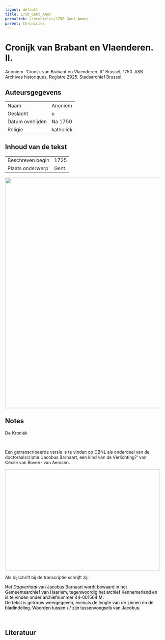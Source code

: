 ```yaml
---
layout: default
title: 1750_Gent_Anon
permalink: /chronicles/1750_Gent_Anon/
parent: Chronicles
--- 
```



# Cronijk van Brabant en Vlaenderen. II. 

Anoniem. ‘Cronijk van Brabant en Vlaenderen. II.’ Brussel, 1750. ASB  Archives historiques, Registre 2925. Stadsarchief Brussel. 

## Auteursgegevens 

| | | 
| --------------- | --------------- | 
| Naam |  Anoniem | 
| Geslacht | u | 
| Datum overlijden | Na 1750 | 
| Religie | katholiek | 

## Inhoud van de tekst 

| | | 
| --------------- | --------------- | 
| Beschreven begin | 1725 | 
| Plaats onderwerp | Gent | 

[<img src="..\..\barplots_chronicles\1750_Gent_Anon.jpg" width="750"/>](..\..\barplots_chronicles\1750_Gent_Anon.jpg) 

## Notes 

<div data-schema-version="8"><p>De Kroniek</p>
<p>&nbsp;</p>
<p>Een getranscribeerde versie is te vinden op DBNL als onderdeel van de doctoraalscriptie 'Jacobus Barnaart, een kind van de Verlichting?' van Cécile van Boven- van Aerssen.</p>
<p><img alt="" data-attachment-key="XMKBAG3I" width="606" height="329"></p>
<p>Als bijschrift bij de transcriptie schrijft zij:</p>
<p><span style="color: #000000"><span style="background-color: #f3f4f5">Het&nbsp;</span></span><em><span style="color: #000000"><span style="background-color: #f3f4f5">Dagverhaal</span></span></em><span style="color: #000000"><span style="background-color: #f3f4f5">&nbsp;van Jacobus Barnaart wordt bewaard in het Gemeentearchief van Haarlem, tegenwoordig het archief Kennemerland en is te vinden onder archiefnummer 44-001564 M.<br>De tekst is getrouw weergegeven, evenals de lengte van de zinnen en de bladindeling. Woorden tussen \ / zijn tussenvoegsels van Jacobus.</span></span></p>
<p>&nbsp;</p>
</div> 

## Literatuur 

